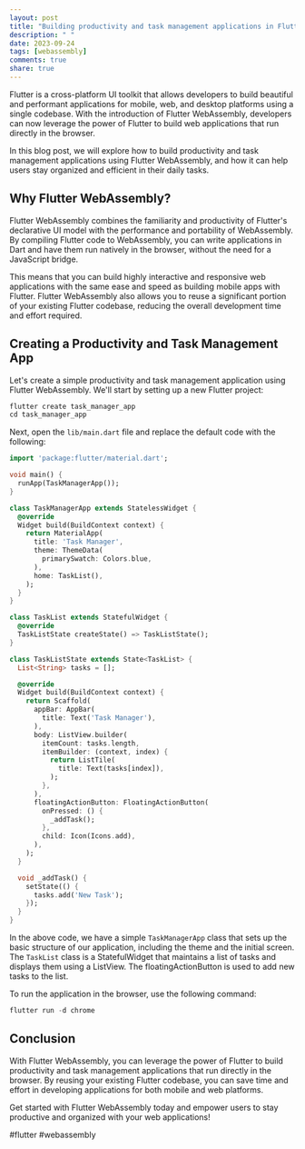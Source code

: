 ```yaml
---
layout: post
title: "Building productivity and task management applications in Flutter WebAssembly"
description: " "
date: 2023-09-24
tags: [webassembly]
comments: true
share: true
---
```


Flutter is a cross-platform UI toolkit that allows developers to build beautiful and performant applications for mobile, web, and desktop platforms using a single codebase. With the introduction of Flutter WebAssembly, developers can now leverage the power of Flutter to build web applications that run directly in the browser.

In this blog post, we will explore how to build productivity and task management applications using Flutter WebAssembly, and how it can help users stay organized and efficient in their daily tasks.

## Why Flutter WebAssembly?

Flutter WebAssembly combines the familiarity and productivity of Flutter's declarative UI model with the performance and portability of WebAssembly. By compiling Flutter code to WebAssembly, you can write applications in Dart and have them run natively in the browser, without the need for a JavaScript bridge.

This means that you can build highly interactive and responsive web applications with the same ease and speed as building mobile apps with Flutter. Flutter WebAssembly also allows you to reuse a significant portion of your existing Flutter codebase, reducing the overall development time and effort required.

## Creating a Productivity and Task Management App

Let's create a simple productivity and task management application using Flutter WebAssembly. We'll start by setting up a new Flutter project:

```dart
flutter create task_manager_app
cd task_manager_app
```

Next, open the `lib/main.dart` file and replace the default code with the following:

```dart
import 'package:flutter/material.dart';

void main() {
  runApp(TaskManagerApp());
}

class TaskManagerApp extends StatelessWidget {
  @override
  Widget build(BuildContext context) {
    return MaterialApp(
      title: 'Task Manager',
      theme: ThemeData(
        primarySwatch: Colors.blue,
      ),
      home: TaskList(),
    );
  }
}

class TaskList extends StatefulWidget {
  @override
  TaskListState createState() => TaskListState();
}

class TaskListState extends State<TaskList> {
  List<String> tasks = [];

  @override
  Widget build(BuildContext context) {
    return Scaffold(
      appBar: AppBar(
        title: Text('Task Manager'),
      ),
      body: ListView.builder(
        itemCount: tasks.length,
        itemBuilder: (context, index) {
          return ListTile(
            title: Text(tasks[index]),
          );
        },
      ),
      floatingActionButton: FloatingActionButton(
        onPressed: () {
          _addTask();
        },
        child: Icon(Icons.add),
      ),
    );
  }

  void _addTask() {
    setState(() {
      tasks.add('New Task');
    });
  }
}
```

In the above code, we have a simple `TaskManagerApp` class that sets up the basic structure of our application, including the theme and the initial screen. The `TaskList` class is a StatefulWidget that maintains a list of tasks and displays them using a ListView. The floatingActionButton is used to add new tasks to the list.

To run the application in the browser, use the following command:

```dart
flutter run -d chrome
```

## Conclusion

With Flutter WebAssembly, you can leverage the power of Flutter to build productivity and task management applications that run directly in the browser. By reusing your existing Flutter codebase, you can save time and effort in developing applications for both mobile and web platforms.

Get started with Flutter WebAssembly today and empower users to stay productive and organized with your web applications!

#flutter #webassembly